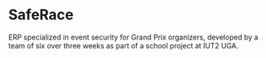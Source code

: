 # SafeRace
ERP specialized in event security for Grand Prix organizers, developed by a team of six over three weeks as part of a school project at IUT2 UGA.

